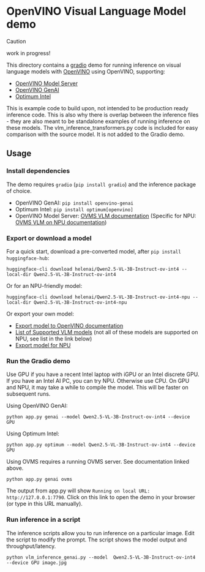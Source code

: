 # OpenVINO Visual Language Model demo

> [!CAUTION]
> work in progress!

This directory contains a [gradio](https://www.gradio.app) demo for running inference on visual language models
with [OpenVINO](https://github.com/openvinotoolkit/openvino) using OpenVINO, supporting:

- [OpenVINO Model Server](https://github.com/openvinotoolkit/model_server/)
- [OpenVINO GenAI](https://github.com/openvinotoolkit/openvino.genai)
- [Optimum Intel](https://github.com/huggingface/optimum-intel)

This is example code to build upon, not intended to be production ready
inference code. This is also why there is overlap between the inference files -
they are also meant to be standalone examples of running inference on these
models. The vlm_inference_transformers.py code is included for easy comparison
with the source model. It is not added to the Gradio demo.

## Usage

### Install dependencies

The demo requires `gradio` (`pip install gradio`) and the inference package of choice.

- OpenVINO GenAI: `pip install openvino-genai`
- Optimum Intel: `pip install optimum[openvino]`
- OpenVINO Model Server: [OVMS VLM documentation](https://docs.openvino.ai/2025/model-server/ovms_demos_continuous_batching_vlm.html) (Specific for NPU: [OVMS VLM on NPU documentation](https://docs.openvino.ai/2025/model-server/ovms_demos_vlm_npu.html))


### Export or download a model

For a quick start, download a pre-converted model, after `pip install huggingface-hub`:

```
huggingface-cli download helenai/Qwen2.5-VL-3B-Instruct-ov-int4 --local-dir Qwen2.5-VL-3B-Instruct-ov-int4
```

Or for an NPU-friendly model:

```
huggingface-cli download helenai/Qwen2.5-VL-3B-Instruct-ov-int4-npu --local-dir Qwen2.5-VL-3B-Instruct-ov-int4-npu
```

Or export your own model:

- [Export model to OpenVINO documentation](https://huggingface.co/docs/optimum/main/en/intel/openvino/export)
- [List of Supported VLM models](https://openvinotoolkit.github.io/openvino.genai/docs/supported-models/#visual-language-models-vlms) (not all of these models are supported on NPU, see list in the link below)
- [Export model for NPU](https://github.com/helena-intel/readmes/blob/main/openvino_llm_model_export_npu.md)

### Run the Gradio demo

Use GPU if you have a recent Intel laptop with iGPU or an Intel discrete GPU.
If you have an Intel AI PC, you can try NPU. Otherwise use CPU. On GPU and NPU, it may
take a while to compile the model. This will be faster on subsequent runs.


Using OpenVINO GenAI:

```
python app.py genai --model Qwen2.5-VL-3B-Instruct-ov-int4 --device GPU
```

Using Optimum Intel:

```
python app.py optimum --model Qwen2.5-VL-3B-Instruct-ov-int4 --device GPU
```

Using OVMS requires a running OVMS server. See documentation linked above.

```
python app.py genai ovms
```


The output from app.py will show `Running on local URL:  http://127.0.0.1:7790`. Click on this link to open the demo in your browser (or type in this URL manually).

### Run inference in a script

The inference scripts allow you to run inference on a particular image. Edit the script to modify the prompt. The script shows the model output and throughput/latency.

```
python vlm_inference_genai.py --model  Qwen2.5-VL-3B-Instruct-ov-int4 --device GPU image.jpg
```

